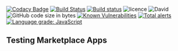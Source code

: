 [![Codacy Badge](https://api.codacy.com/project/badge/Grade/b137ca6c7f5949579d4d6e66c05c1315)](https://app.codacy.com/app/shubhampal1898/MarketPlace?utm_source=github.com&utm_medium=referral&utm_content=shubhampal98/MarketPlace&utm_campaign=Badge_Grade_Dashboard)
[![Build Status](https://travis-ci.com/shubhampal98/MarketPlace.svg?branch=master)](https://travis-ci.com/shubhampal98/MarketPlace)
[![Build status](https://ci.appveyor.com/api/projects/status/4t27yx7l57iyvr59?svg=true)](https://ci.appveyor.com/project/shubhampal98/marketplace)
![licence](https://img.shields.io/github/license/shubhampal98/MarketPlace.svg)
![David](https://img.shields.io/david/shubhampal98/MarketPlace.svg)
![GitHub code size in bytes](https://img.shields.io/github/languages/code-size/shubhampal98/MarketPlace.svg)
[![Known Vulnerabilities](https://snyk.io/test/github/shubhampal98/MarketPlace/badge.svg?targetFile=package.json)](https://snyk.io/test/github/shubhampal98/MarketPlace?targetFile=package.json)
[![Total alerts](https://img.shields.io/lgtm/alerts/g/shubhampal98/MarketPlace.svg?logo=lgtm&logoWidth=18)](https://lgtm.com/projects/g/shubhampal98/MarketPlace/alerts/)
[![Language grade: JavaScript](https://img.shields.io/lgtm/grade/javascript/g/shubhampal98/MarketPlace.svg?logo=lgtm&logoWidth=18)](https://lgtm.com/projects/g/shubhampal98/MarketPlace/context:javascript)

## Testing Marketplace Apps
